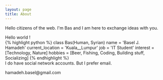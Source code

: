 ```yaml
---
layout: page
title: About
---
```




<p class="message">
  Hello citizens of the web. I'm Bas and I am here to exchange ideas with you.
</p>
Hello world !

<div>
{% highlight python %}
class Bas(Human, Syrian)
    name = 'Basel J. Hamadeh'
    current_location = 'Kuala__Lumpur'
    job = 'IT Student'
    interest = [Technology, Nature]
    hobbies = [Beer, Fishing, Coding, Building stuff, Socializing]
{% endhighlight %}
</div>

<div>I do have social network accounts. But I prefer email.</div>
<p class="message">hamadeh.basel@gmail.com</p>


